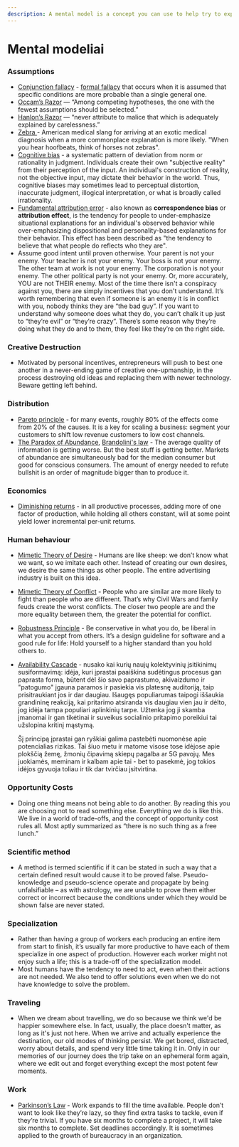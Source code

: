 ```yaml
---
description: A mental model is a concept you can use to help try to explain things
---
```


# Mental modeliai

### **A**ssumptions

* [Conjunction fallacy](https://www.wikiwand.com/en/Conjunction_fallacy) - [formal fallacy](https://www.wikiwand.com/en/Formal_fallacy) that occurs when it is assumed that specific conditions are more probable than a single general one.
* [Occam’s Razor](https://en.wikipedia.org/wiki/Occam%27s_razor) — “Among competing hypotheses, the one with the fewest assumptions should be selected.”
* [Hanlon’s Razor](https://www.wikiwand.com/en/Hanlon%27s_razor) — “never attribute to malice that which is adequately explained by carelessness.”
* [Zebra ](https://www.wikiwand.com/en/Zebra_%28medicine%29)- American medical slang for arriving at an exotic medical diagnosis when a more commonplace explanation is more likely. "When you hear hoofbeats, think of horses not zebras".
* [Cognitive bias](https://www.wikiwand.com/en/Cognitive_bias) - a systematic pattern of deviation from norm or rationality in judgment. Individuals create their own "subjective reality" from their perception of the input. An individual's construction of reality, not the objective input, may dictate their behavior in the world. Thus, cognitive biases may sometimes lead to perceptual distortion, inaccurate judgment, illogical interpretation, or what is broadly called irrationality.
* [Fundamental attribution error](https://www.wikiwand.com/en/Fundamental_attribution_error) - also known as **correspondence bias** or **attribution effect**, is the tendency for people to under-emphasize situational explanations for an individual's observed behavior while over-emphasizing dispositional and personality-based explanations for their behavior. This effect has been described as "the tendency to believe that what people do reflects who they are".
* Assume good intent until proven otherwise. Your parent is not your enemy. Your teacher is not your enemy. Your boss is not your enemy. The other team at work is not your enemy. The corporation is not your enemy. The other political party is not your enemy. Or, more accurately, YOU are not THEIR enemy. Most of the time there isn't a conspiracy against you, there are simply incentives that you don't understand.  It’s worth remembering that even if someone is an enemy it is in conflict with you, nobody thinks they are “the bad guy”. If you want to understand why someone does what they do, you can’t chalk it up just to “they’re evil” or “they’re crazy”. There’s some reason why they’re doing what they do and to them, they feel like they’re on the right side.

### Creative Destruction

* Motivated by personal incentives, entrepreneurs will push to best one another in a never-ending game of creative one-upmanship, in the process destroying old ideas and replacing them with newer technology. Beware getting left behind.

### Distribution

* [Pareto principle](https://www.wikiwand.com/en/Pareto_principle) - for many events, roughly 80% of the effects come from 20% of the causes. It is a key for scaling a business: segment your customers to shift low revenue customers to low cost channels.
* [The Paradox of Abundance](https://www.wikiwand.com/en/Resource_curse#:~:text=The%20resource%20curse%2C%20also%20known,countries%20with%20fewer%20natural%20resources.), [Brandolini's law](https://www.wikiwand.com/en/Brandolini%27s_law) - The average quality of information is getting worse. But the best stuff is getting better. Markets of abundance are simultaneously bad for the median consumer but good for conscious consumers. The amount of energy needed to refute bullshit is an order of magnitude bigger than to produce it.

### Economics

* [Diminishing returns](https://www.wikiwand.com/en/Diminishing_returns) - in all productive processes, adding more of one factor of production, while holding all others constant, will at some point yield lower incremental per-unit returns.

### Human behaviour

* [Mimetic Theory of Desire](https://www.wikiwand.com/en/Ren%C3%A9_Girard#/Mimetic_desire) - Humans are like sheep: we don’t know what we want, so we imitate each other. Instead of creating our own desires, we desire the same things as other people. The entire advertising industry is built on this idea. 
* [Mimetic Theory of Conflict](https://www.wikiwand.com/en/Ren%C3%A9_Girard) - People who are similar are more likely to fight than people who are different. That’s why Civil Wars and family feuds create the worst conflicts. The closer two people are and the more equality between them, the greater the potential for conflict.
* [Robustness Principle](https://www.wikiwand.com/en/Robustness_principle) - Be conservative in what you do, be liberal in what you accept from others. It’s a design guideline for software and a good rule for life: Hold yourself to a higher standard than you hold others to.
* [Availability Cascade](https://www.wikiwand.com/en/Availability_cascade) - nusako kai kurių naujų kolektyvinių įsitikinimų susiformavimą: idėja, kuri įprastai paaiškina sudėtingus procesus gan paprasta forma, būtent dėl šio savo paprastumo, akivaizdumo ir "patogumo" įgauna paramos ir pasiekia vis platesnę auditoriją, taip prisitraukiant jos ir dar daugiau. Išaugęs populiarumas taipogi iššaukia grandininę reakciją, kai pritarimo atsiranda vis daugiau vien jau ir dėlto, jog idėja tampa populiari aplinkinių tarpe. Užtenka jog ji skamba įmanomai ir gan tikėtinai ir suveikus socialinio pritapimo poreikiui tai užslopina kritinį mąstymą.

  Šį principą įprastai gan ryškiai galima pastebėti nuomonėse apie potencialias rizikas. Tai šiuo metu ir matome visose tose idėjose apie plokščią žemę, žmonių čipavimą skiepų pagalba ar 5G pavojų. Mes juokiamės, meminam ir kalbam apie tai - bet to pasekmė, jog tokios idėjos gyvuoja toliau ir tik dar tvirčiau įsitvirtina.

### Opportunity Costs

* Doing one thing means not being able to do another. By reading this you are choosing not to read something else. Everything we do is like this. We live in a world of trade-offs, and the concept of opportunity cost rules all. Most aptly summarized as “there is no such thing as a free lunch.”

### Scientific method

* A method is termed scientific if it can be stated in such a way that a certain defined result would cause it to be proved false. Pseudo-knowledge and pseudo-science operate and propagate by being unfalsifiable – as with astrology, we are unable to prove them either correct or incorrect because the conditions under which they would be shown false are never stated.

### Specialization

* Rather than having a group of workers each producing an entire item from start to finish, it’s usually far more productive to have each of them specialize in one aspect of production. However each worker might not enjoy such a life; this is a trade-off of the specialization model.
* Most humans have the tendency to need to act, even when their actions are not needed. We also tend to offer solutions even when we do not have knowledge to solve the problem.

### Traveling

* When we dream about travelling, we do so because we think we'd be happier somewhere else. In fact, usually, the place doesn't matter, as long as it's just not here. When we arrive and actually experience the destination, our old modes of thinking persist. We get bored, distracted, worry about details, and spend very little time taking it in. Only in our memories of our journey does the trip take on an ephemeral form again, where we edit out and forget everything except the most potent few moments.

### Work

* [Parkinson’s Law](https://www.wikiwand.com/en/Parkinson%27s_law) - Work expands to fill the time available. People don’t want to look like they’re lazy, so they find extra tasks to tackle, even if they’re trivial. If you have six months to complete a project, it will take six months to complete. Set deadlines accordingly. It is sometimes applied to the growth of bureaucracy in an organization.

